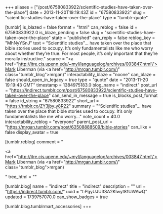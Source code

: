 +++
aliases = ["/post/67580833922/scientific-studies-have-taken-over-the-place"]
date = 2013-11-20T19:19:43Z
id = "67580833922"
slug = "scientific-studies-have-taken-over-the-place"
type = "tumblr-quote"

[tumblr]
is_blazed = false
format = "html"
can_reblog = false
id = 67580833922.0
is_blaze_pending = false
slug = "scientific-studies-have-taken-over-the-place"
state = "published"
can_reply = false
reblog_key = "MhNyYSnJ"
text = "Scientific studies&quot;… have taken over the place that bible stories used to occupy. It’s only fundamentalists like me who worry about whether they’re true. For most people, it’s only important that they’re morally instructive."
source = "<a href=\"http://itre.cis.upenn.edu/~myl/languagelog/archives/003847.html\">Mark Liberman</a> (via <a href=\"http://mrgan.tumblr.com/\" class=\"tumblr_blog\">mrgan</a>)"
interactability_blaze = "noone"
can_blaze = false
should_open_in_legacy = true
type = "quote"
date = "2013-11-20 19:19:43 GMT"
timestamp = 1384975183.0
blog_name = "indirect"
post_url = "https://indirect.tumblr.com/post/67580833922/scientific-studies-have-taken-over-the-place"
can_send_in_message = true
is_blocks_post_format = false
id_string = "67580833922"
short_url = "https://tmblr.co/ZY3jby_y8R22"
summary = "“Scientific studies\"… have taken over the place that bible stories used to occupy. It’s only fundamentalists like me who worry..."
note_count = 40.0
interactability_reblog = "everyone"
parent_post_url = "https://mrgan.tumblr.com/post/63508888509/bible-stories"
can_like = false
display_avatar = true

[tumblr.reblog]
comment = "<p><a href=\"http://itre.cis.upenn.edu/~myl/languagelog/archives/003847.html\">Mark Liberman</a> (via <a href=\"http://mrgan.tumblr.com/\" class=\"tumblr_blog\">mrgan</a>)</p>"
tree_html = ""

[tumblr.blog]
name = "indirect"
title = "indirect"
description = ""
url = "https://indirect.tumblr.com/"
uuid = "t:PgyUJU3SA2Klwyt81UWAwQ"
updated = 1739757070.0
can_show_badges = true

[tumblr.blog.tumblrmart_accessories]
+++
